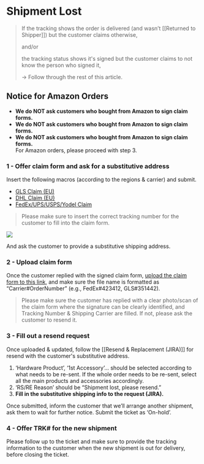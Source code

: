# Shipment Lost
> If the tracking shows the order is delivered (and wasn’t [[Returned to Shipper]]) but the customer claims otherwise, 
> 
> and/or
> 
> the tracking status shows it's signed but the customer claims to not know the person who signed it,
> 
> -> Follow through the rest of this article.

## Notice for Amazon Orders
- **We do NOT ask customers who bought from Amazon to sign claim forms.**
- **We do NOT ask customers who bought from Amazon to sign claim forms.**
- **We do NOT ask customers who bought from Amazon to sign claim forms.**
  <br>
For Amazon orders, please proceed with step 3. 


### 1 - Offer claim form and ask for a substitutive address
Insert the following macros (according to the regions & carrier) and submit.

- <u>GLS Claim (EU)</u>
- <u>DHL Claim (EU)</u>
- <u>FedEx/UPS/USPS/Yodel Claim</u>

>Please make sure to insert the correct tracking number for the customer to fill into the claim form.

![](https://lh4.googleusercontent.com/Yf8M1aMa40YUcpdOCN7DY9nN6JAzjHK-ypZd3XqAC29TWHqYhgxbAz9YQHc680kLWGHCF4K5x-Hgj2L2hxfipeSXdNTihA2MTVgzX33fcLBF_NcfeM4176Ot8soDLnOM_OF0PLkxc_euYXlvVgmTMF4_HFV6wMpxTERQwkT8BZRoiVbHhPuzrM3Gk1hH)

And ask the customer to provide a substitutive shipping address.
<br>
### 2 - Upload claim form
Once the customer replied with the signed claim form, [upload the claim form to this link](https://drive.google.com/drive/folders/13HASKVjrrMchxOh_DgiTbrQe9ner-2bY?usp=sharing), and make sure the file name is formatted as “Carrier#OrderNumber” (e.g., FedEx#423412, GLS#351442).

>Please make sure the customer has replied with a clear photo/scan of the claim form where the signature can be clearly identified, and Tracking Number & Shipping Carrier are filled. If not, please ask the customer to resend it.

### 3 - Fill out a resend request
Once uploaded & updated, follow the [[Resend & Replacement (JIRA)]] for resend with the customer's substitutive address.

1. ‘Hardware Product’, ‘1st Accessory’... should be selected according to what needs to be re-sent. If the whole order needs to be re-sent, select all the main products and accessories accordingly.
2. ‘RS/RE Reason’ should be “Shipment lost, please resend.”
3. **Fill in the substitutive shipping info to the request (JIRA).**

Once submitted, inform the customer that we’ll arrange another shipment, ask them to wait for further notice. Submit the ticket as ‘On-hold’.

### 4 - Offer TRK# for the new shipment
Please follow up to the ticket and make sure to provide the tracking information to the customer when the new shipment is out for delivery, before closing the ticket.